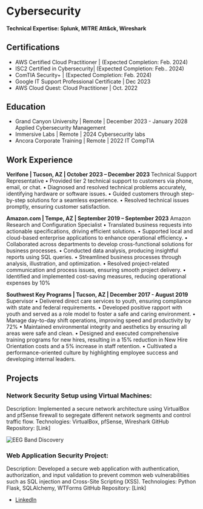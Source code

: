 # Cybersecurity

#### Technical Expertise: Splunk, MITRE Att&ck, Wireshark

## Certifications
- AWS Certified Cloud Practitioner | (Expected Completion: Feb. 2024)
- ISC2 Certified in Cybersecurity| (Expected Completion: Feb.. 2024)
- ComTIA Security+ | (Expected Completion: Feb. 2024)
- Google IT Support Professional Certificate | Dec 2023
- AWS Cloud Quest: Cloud Practitioner | Oct. 2022


## Education
- Grand Canyon University | Remote | December 2023 - January 2028
  Applied Cybersecurity Management
- Immersive Labs | Remote | 2024
  Cybersecurity labs
- Ancora Corporate Training | Remote | 2022 
IT CompTIA


## Work Experience
**Verifone | Tucson, AZ | October 2023 – December 2023**
Technical Support Representative
•	Provided tier 2 technical support to customers via phone, email, or chat.
•	Diagnosed and resolved technical problems accurately, identifying hardware or software issues.
•	Guided customers through step-by-step solutions for a seamless experience.
•	Resolved technical issues promptly, ensuring customer satisfaction.

**Amazon.com | Tempe, AZ | September 2019 – September 2023**
Amazon Research and Configuration Specialist
•	Translated business requests into actionable specifications, driving efficient solutions.
•	Supported local and cloud-based enterprise applications to enhance operational efficiency.
•	Collaborated across departments to develop cross-functional solutions for business processes.
•	Conducted data analysis, producing insightful reports using SQL queries.
•	Streamlined business processes through analysis, illustration, and optimization.
•	Resolved project-related communication and process issues, ensuring smooth project delivery.
•	Identified and implemented cost-saving measures, reducing operational expenses by 10%

**Southwest Key Programs | Tucson, AZ | December 2017 - August 2019**
Supervisor 
•	Delivered direct care services to youth, ensuring compliance with state and federal requirements.
•	Developed positive rapport with youth and served as a role model to foster a safe and caring environment.
•	Manage day-to-day shift operations, improving speed and productivity by 72%
•	Maintained environmental integrity and aesthetics by ensuring all areas were safe and clean.
•	Designed and executed comprehensive training programs for new hires, resulting in a 15% reduction in New Hire Orientation costs and a 5% increase in staff retention.
•	Cultivated a performance-oriented culture by highlighting employee success and developing internal leaders.

## Projects
### Network Security Setup using Virtual Machines:

Description: Implemented a secure network architecture using VirtualBox and pfSense firewall to segregate different network segments and control traffic flow.
Technologies: VirtualBox, pfSense, Wireshark
GitHub Repository: [Link]

![EEG Band Discovery](/assets/img/eeg_band_discovery.jpeg)

### Web Application Security Project:

Description: Developed a secure web application with authentication, authorization, and input validation to prevent common web vulnerabilities such as SQL injection and Cross-Site Scripting (XSS).
Technologies: Python Flask, SQLAlchemy, WTForms
GitHub Repository: [Link]



- [LinkedIn](https://www.linkedin.com/in/eliasaquina/)
